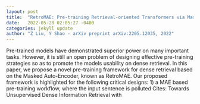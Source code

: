 ```yaml
---
layout: post
title:  "RetroMAE: Pre-training Retrieval-oriented Transformers via Masked Auto-Encoder"
date:   2022-05-28 02:05:27 -0400
categories: jekyll update
author: "Z Liu, Y Shao - arXiv preprint arXiv:2205.12035, 2022"
---
```

Pre-trained models have demonstrated superior power on many important tasks. However, it is still an open problem of designing effective pre-training strategies so as to promote the models  usability on dense retrieval. In this paper, we propose a novel pre-training framework for dense retrieval based on the Masked Auto-Encoder, known as RetroMAE. Our proposed framework is highlighted for the following critical designs: 1) a MAE based pre-training workflow, where the input sentence is polluted  Cites: Towards Unsupervised Dense Information Retrieval with